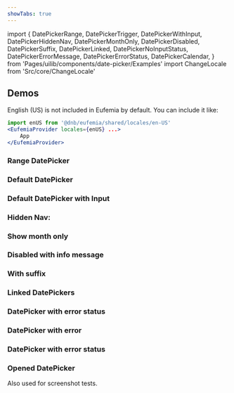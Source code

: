 ```yaml
---
showTabs: true
---
```


import {
DatePickerRange,
DatePickerTrigger,
DatePickerWithInput,
DatePickerHiddenNav,
DatePickerMonthOnly,
DatePickerDisabled,
DatePickerSuffix,
DatePickerLinked,
DatePickerNoInputStatus,
DatePickerErrorMessage,
DatePickerErrorStatus,
DatePickerCalendar,
} from 'Pages/uilib/components/date-picker/Examples'
import ChangeLocale from 'Src/core/ChangeLocale'

## Demos

<ChangeLocale bottom label="Locale used in the demos:" showUS={true} />

English (US) is not included in Eufemia by default. You can include it like:

```jsx
import enUS from '@dnb/eufemia/shared/locales/en-US'
<EufemiaProvider locales={enUS} ...>
	App
</EufemiaProvider>
```

### Range DatePicker

<DatePickerRange />

### Default DatePicker

<DatePickerTrigger />

### Default DatePicker with Input

<DatePickerWithInput />

### Hidden Nav:

<DatePickerHiddenNav />

### Show month only

<DatePickerMonthOnly />

### Disabled with info message

<DatePickerDisabled />

### With suffix

<DatePickerSuffix />

### Linked DatePickers

<DatePickerLinked />

### DatePicker with error status

<DatePickerNoInputStatus />

### DatePicker with error

<DatePickerErrorMessage />

### DatePicker with error status

<DatePickerErrorStatus />

### Opened DatePicker

Also used for screenshot tests.

<DatePickerCalendar />
